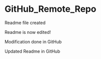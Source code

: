 # GitHub_Remote_Repo

Readme file created

Readme is now edited!

Modification done in GitHub

Updated Readme in GitHub

